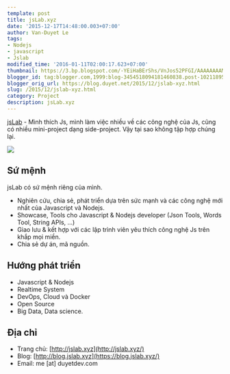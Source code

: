 ```yaml
---
template: post
title: jsLab.xyz
date: '2015-12-17T14:48:00.003+07:00'
author: Van-Duyet Le
tags:
- Nodejs
- javascript
- Jslab
modified_time: '2016-01-11T02:00:17.623+07:00'
thumbnail: https://3.bp.blogspot.com/-YEiHaBErShs/VnJos52PFGI/AAAAAAAAMAo/Su-T_R9cnZ0/s1600/jslab.png
blogger_id: tag:blogger.com,1999:blog-3454518094181460838.post-1021189587106418249
blogger_orig_url: https://blog.duyet.net/2015/12/jslab-xyz.html
slug: /2015/12/jslab-xyz.html
category: Project
description: jsLab.xyz
---
```


[jsLab](http://jslab.xyz/) - Mình thích Js, mình làm việc nhiều về các công nghệ của Js, cũng có nhiều mini-project dạng side-project. Vậy tại sao không tập hợp chúng lại.

[![](https://3.bp.blogspot.com/-YEiHaBErShs/VnJos52PFGI/AAAAAAAAMAo/Su-T_R9cnZ0/s1600/jslab.png)](https://3.bp.blogspot.com/-YEiHaBErShs/VnJos52PFGI/AAAAAAAAMAo/Su-T_R9cnZ0/s1600/jslab.png)

## Sứ mệnh ##
jsLab có sứ mệnh riêng của mình.

- Nghiên cứu, chia sẻ, phát triển dựa trên sức mạnh và các công nghệ mới nhất của Javascript và Nodejs.
- Showcase, Tools cho Javascript & Nodejs developer (Json Tools, Words Tool, String APIs, ...)
- Giao lưu & kết hợp với các lập trình viên yêu thích công nghệ Js trên khắp mọi miền.
- Chia sẻ dự án, mã nguồn.

## Hướng phát triển ##

- Javascript & Nodejs
- Realtime System
- DevOps, Cloud và Docker
- Open Source
- Big Data, Data science.

## Địa chỉ ##

- Trang chủ: [http://jslab.xyz](http://jslab.xyz/)
- Blog: [http://blog.jslab.xyz](https://blog.jslab.xyz/)
- Email: me [at] duyetdev.com
